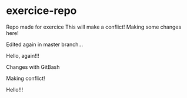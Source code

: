 # exercice-repo
Repo made for exercice
This will make a conflict!
Making some changes here!

Edited again in master branch...


Hello, again!!!

Changes with GitBash

Making conflict!

Hello!!!
